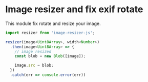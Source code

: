 # Image resizer and fix exif rotate

This module fix rotate and resize your image.

```js
import resizer from 'image-resizer-js';

resizer(image<Uint8Array>, width<Number>)
  .then(image<Uint8Array> => {
    // image resized
    const blob = new Blob([image]);

    image.src = blob;
  })
  .catch(err => console.error(err))
```
